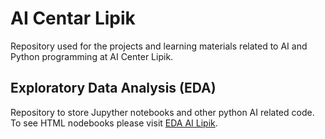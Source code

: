 # AI Centar Lipik
Repository used for the projects and learning materials related to AI and Python programming at AI Center Lipik.

## Exploratory Data Analysis (EDA)
Repository to store Jupyther notebooks and other python AI related code.
To see HTML nodebooks please visit [EDA AI Lipik](https://eda-ai-lipik.xn--drutveni-lubrikant-ird.hr/).

